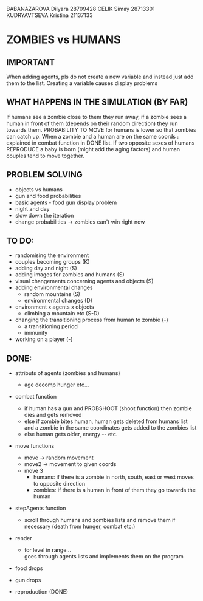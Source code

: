 BABANAZAROVA Dilyara 28709428
CELIK Simay 28713301
KUDRYAVTSEVA Kristina 21137133

# ZOMBIES vs HUMANS

## IMPORTANT 

When adding agents, pls do not create a new variable and instead just add them to the list. Creating a variable causes display problems

## WHAT HAPPENS IN THE SIMULATION (BY FAR)
  If humans see a zombie close to them they run away, if a zombie sees a human in front of them (depends on their random  direction) they run towards them. PROBABILITY TO MOVE for humans is lower so that zombies can catch up. When a zombie and a human are on the same coords : explained in combat function in DONE list. If two opposite sexes of humans REPRODUCE a baby is born (might add the aging factors) and human couples tend to move together.

  ## PROBLEM SOLVING
  - objects vs humans
  - gun and food probabilities
  - basic agents - food gun display problem
  - night and day
  - slow down the iteration 
  - change probabilities -> zombies can't win right now


## TO DO:
  - randomising the environment
  - couples becoming groups (K)
  - adding day and night (S)
  - adding images for zombies and humans (S)
  - visual changements concerning agents and objects (S)
  - adding environmental changes
    - random mountains (S)
    - environmental changes (D)
  - environment x agents x objects 
    - climbing a mountain etc (S-D)
  - changing the transitioning process from human to zombie (-)
    - a transitioning period
    - immunity
  - working on a player (-)



## DONE:

  - attributs of agents (zombies and humans)<br>
    - age decomp hunger etc...<br>
  - combat function
    - if human has a gun and PROBSHOOT (shoot function) then zombie dies and gets removed
    - else if zombie bites human, human gets deleted from humans list and a zombie in the same coordinates gets added to the zombies list
    - else human gets older, energy -- etc.
  - move functions
    - move -> random movement
    - move2 -> movement to given coords
    - move 3
      - humans: if there is a zombie in north, south, east or west moves to opposite direction
      - zombies: if there is a human in front of them they go towards the human
  - stepAgents function
    - scroll through humans and zombies lists and remove them if necessary (death from hunger, combat etc.)
  - render
    - for level in range... <br>
      goes through agents lists and implements them on the program
  
  - food drops
  - gun drops
  - reproduction (DONE)

